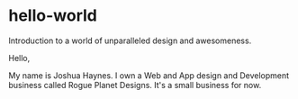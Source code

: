 # hello-world
Introduction to a world of unparalleled design and awesomeness.

Hello,

My name is Joshua Haynes.
I own a Web and App design and Development business called Rogue Planet Designs. 
It's a small business for now. 
